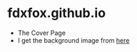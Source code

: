 # fdxfox.github.io
- The Cover Page
- I get the background image from <a href="http://m.favim.com/image/142049/" target="_blank">here</a>
